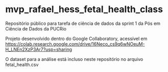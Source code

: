 # mvp_rafael_hess_fetal_health_class
Repositório público para tarefa de ciência de dados da sprint 1 da Pós em Ciência de Dados da PUCRio

Projeto desenvolvido dentro do Google Collaboratory, acessível em https://colab.research.google.com/drive/16Neco_cs9q6wNOeuM-H_LNEn2XzP3Ar7?usp=sharing

O dataset para a análise está incluso neste repositório no arquivo fetal_health.csv
